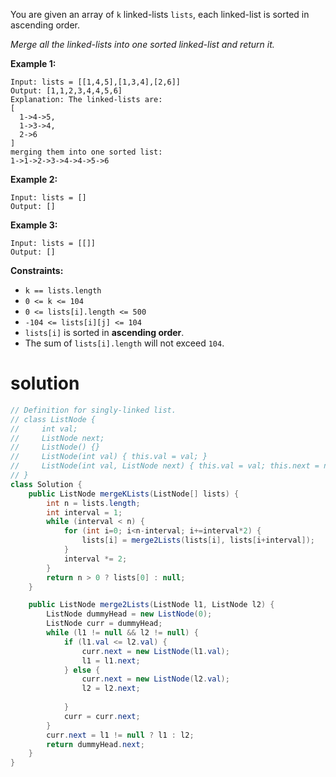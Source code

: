 You are given an array of `k` linked-lists `lists`, each linked-list is sorted in ascending order.

*Merge all the linked-lists into one sorted linked-list and return it.*

 

**Example 1:**

```
Input: lists = [[1,4,5],[1,3,4],[2,6]]
Output: [1,1,2,3,4,4,5,6]
Explanation: The linked-lists are:
[
  1->4->5,
  1->3->4,
  2->6
]
merging them into one sorted list:
1->1->2->3->4->4->5->6
```

**Example 2:**

```
Input: lists = []
Output: []
```

**Example 3:**

```
Input: lists = [[]]
Output: []
```

 

**Constraints:**

- `k == lists.length`
- `0 <= k <= 104`
- `0 <= lists[i].length <= 500`
- `-104 <= lists[i][j] <= 104`
- `lists[i]` is sorted in **ascending order**.
- The sum of `lists[i].length` will not exceed `104`.

# solution

```java
// Definition for singly-linked list.
// class ListNode {
//     int val;
//     ListNode next;
//     ListNode() {}
//     ListNode(int val) { this.val = val; }
//     ListNode(int val, ListNode next) { this.val = val; this.next = next; }
// }
class Solution {
    public ListNode mergeKLists(ListNode[] lists) {
        int n = lists.length;
        int interval = 1;
        while (interval < n) {
            for (int i=0; i<n-interval; i+=interval*2) {
                lists[i] = merge2Lists(lists[i], lists[i+interval]);
            }
            interval *= 2;
        }
        return n > 0 ? lists[0] : null;
    }

    public ListNode merge2Lists(ListNode l1, ListNode l2) {
        ListNode dummyHead = new ListNode(0);
        ListNode curr = dummyHead;
        while (l1 != null && l2 != null) {
            if (l1.val <= l2.val) {
                curr.next = new ListNode(l1.val);
                l1 = l1.next;
            } else {
                curr.next = new ListNode(l2.val);
                l2 = l2.next;
                
            }
            curr = curr.next;
        }
        curr.next = l1 != null ? l1 : l2;
        return dummyHead.next;
    }
}
```

